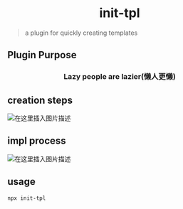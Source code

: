 <div><h1 align="center">init-tpl</h1></div>

> a plugin for quickly creating templates

## Plugin Purpose

<div><h3 align="center">Lazy people are lazier(懒人更懒)</h3></div>

## creation steps

![在这里插入图片描述](https://img-blog.csdnimg.cn/509c387acf7d4d54898e998ea3ee6a9b.png#pic_center)

## impl process

![在这里插入图片描述](https://img-blog.csdnimg.cn/d39be7bc368246ff9c2919f1d2520976.png#pic_center)

## usage

```base
npx init-tpl
```
